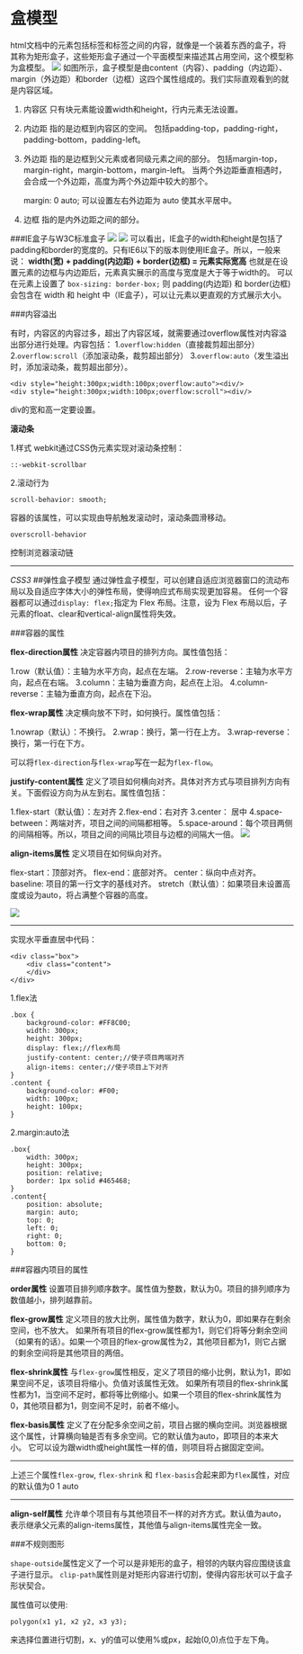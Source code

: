 盒模型
===================

html文档中的元素包括标签和标签之间的内容，就像是一个装着东西的盒子，将其称为矩形盒子，这些矩形盒子通过一个平面模型来描述其占用空间，这个模型称为盒模型。
![](./相关文件/9.1.JPG)
如图所示，盒子模型是由content（内容）、padding（内边距）、margin（外边距）和border（边框）这四个属性组成的。我们实际直观看到的就是内容区域。

 1. 内容区
只有块元素能设置width和height，行内元素无法设置。
 2. 内边距
指的是边框到内容区的空间。
包括padding-top，padding-right，padding-bottom，padding-left。
 3. 外边距
指的是边框到父元素或者同级元素之间的部分。
包括margin-top，margin-right，margin-bottom，margin-left。
当两个外边距垂直相遇时，会合成一个外边距，高度为两个外边距中较大的那个。

    margin: 0 auto;
可以设置左右外边距为 auto 使其水平居中。
 4. 边框
指的是内外边距之间的部分。

###IE盒子与W3C标准盒子
![](./相关文件/9.4.JPG)
![](./相关文件/9.5.JPG)
可以看出，IE盒子的width和height是包括了padding和border的宽度的。只有IE6以下的版本则使用IE盒子。所以，一般来说：
**width(宽) + padding(内边距) + border(边框) = 元素实际宽高**
也就是在设置元素的边框与内边距后，元素真实展示的高度与宽度是大于等于width的。
可以在元素上设置了 `box-sizing: border-box;` 则 padding(内边距) 和 border(边框) 会包含在 width 和 height 中（IE盒子），可以让元素以更直观的方式展示大小。

###内容溢出

有时，内容区的内容过多，超出了内容区域，就需要通过overflow属性对内容溢出部分进行处理。内容包括：
1.`overflow:hidden`（直接裁剪超出部分）
2.`overflow:scroll`（添加滚动条，裁剪超出部分）
3.`overflow:auto`（发生溢出时，添加滚动条，裁剪超出部分）。

    <div style="height:300px;width:100px;overflow:auto"><div/>
    <div style="height:300px;width:100px;overflow:scroll"><div/>
div的宽和高一定要设置。

**滚动条**

1.样式
webkit通过CSS伪元素实现对滚动条控制：
```
::-webkit-scrollbar 
```

2.滚动行为
```
scroll-behavior: smooth;
```
容器的该属性，可以实现由导航触发滚动时，滚动条圆滑移动。
```
overscroll-behavior
```
控制浏览器滚动链

----------


*CSS3*
##弹性盒子模型
通过弹性盒子模型，可以创建自适应浏览器窗口的流动布局以及自适应字体大小的弹性布局，使得响应式布局实现更加容易。
任何一个容器都可以通过`display: flex;`指定为 Flex 布局。注意，设为 Flex 布局以后，子元素的float、clear和vertical-align属性将失效。

###容器的属性

**flex-direction属性**
决定容器内项目的排列方向。属性值包括：

1.row（默认值）：主轴为水平方向，起点在左端。
2.row-reverse：主轴为水平方向，起点在右端。
3.column：主轴为垂直方向，起点在上沿。
4.column-reverse：主轴为垂直方向，起点在下沿。

**flex-wrap属性**
决定横向放不下时，如何换行。属性值包括：

1.nowrap（默认）：不换行。
2.wrap：换行，第一行在上方。
3.wrap-reverse：换行，第一行在下方。

可以将`flex-direction`与`flex-wrap`写在一起为`flex-flow`。

**justify-content属性**
定义了项目如何横向对齐。具体对齐方式与项目排列方向有关。下面假设方向为从左到右。属性值包括：

1.flex-start（默认值）：左对齐
2.flex-end：右对齐
3.center： 居中
4.space-between：两端对齐，项目之间的间隔都相等。
5.space-around：每个项目两侧的间隔相等。所以，项目之间的间隔比项目与边框的间隔大一倍。
![](./相关文件/9.2.png)

**align-items属性**
定义项目在如何纵向对齐。

flex-start：顶部对齐。
flex-end：底部对齐。
center：纵向中点对齐。
baseline: 项目的第一行文字的基线对齐。
stretch（默认值）：如果项目未设置高度或设为auto，将占满整个容器的高度。

![](./相关文件/9.3.png)


----------

实现水平垂直居中代码：

    <div class="box">
        <div class="content">
        </div>
    </div>
1.flex法

    .box {
        background-color: #FF8C00;
        width: 300px;
        height: 300px;
        display: flex;//flex布局
        justify-content: center;//使子项目两端对齐
        align-items: center;//使子项目上下对齐
    }
    .content {
        background-color: #F00;
        width: 100px;
        height: 100px;
    }

2.margin:auto法

    .box{
        width: 300px;
        height: 300px;
        position: relative;
        border: 1px solid #465468;
    }
    .content{
        position: absolute;
        margin: auto;
        top: 0;
        left: 0;
        right: 0;
        bottom: 0;
    }

###容器内项目的属性

**order属性**
设置项目排列顺序数字。属性值为整数，默认为0。项目的排列顺序为数值越小，排列越靠前。

**flex-grow属性**
定义项目的放大比例，属性值为数字，默认为0，即如果存在剩余空间，也不放大。
如果所有项目的flex-grow属性都为1，则它们将等分剩余空间（如果有的话）。如果一个项目的flex-grow属性为2，其他项目都为1，则它占据的剩余空间将是其他项目的两倍。

**flex-shrink属性**
与`flex-grow`属性相反，定义了项目的缩小比例，默认为1，即如果空间不足，该项目将缩小。负值对该属性无效。
如果所有项目的flex-shrink属性都为1，当空间不足时，都将等比例缩小。如果一个项目的flex-shrink属性为0，其他项目都为1，则空间不足时，前者不缩小。

**flex-basis属性**
定义了在分配多余空间之前，项目占据的横向空间。浏览器根据这个属性，计算横向轴是否有多余空间。它的默认值为auto，即项目的本来大小。
它可以设为跟width或height属性一样的值，则项目将占据固定空间。



 
----------
上述三个属性`flex-grow`, `flex-shrink` 和 `flex-basis`合起来即为`flex`属性，对应的默认值为0 1 auto


----------
**align-self属性**
允许单个项目有与其他项目不一样的对齐方式。默认值为auto，表示继承父元素的align-items属性，其他值与align-items属性完全一致。

###不规则图形

`shape-outside`属性定义了一个可以是非矩形的盒子，相邻的内联内容应围绕该盒子进行显示。
`clip-path`属性则是对矩形内容进行切割，使得内容形状可以于盒子形状契合。

属性值可以使用:

    polygon(x1 y1, x2 y2, x3 y3);
来选择位置进行切割，x、y的值可以使用%或px，起始(0,0)点位于左下角。
